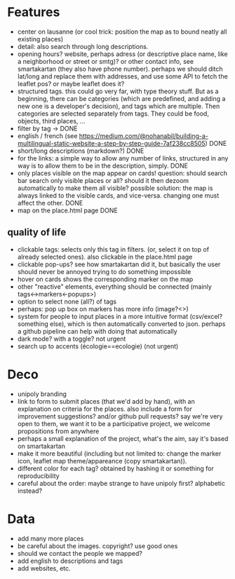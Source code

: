 # Features
* center on lausanne (or cool trick: position the map as to bound neatly all existing places)
* detail: also search through long descriptions.
* opening hours? website, perhaps adress (or descriptive place name, like a neighborhood or street or smtg)? or other contact info, see smartakartan (they also have phone number). perhaps we should ditch lat/long and replace them with addresses, and use some API to fetch the leaflet pos? or maybe leaflet does it?
* structured tags. this could go very far, with type theory stuff. But as a beginning, there can be categories (which are predefined, and adding a new one is a developer's decision), and tags which are multiple. Then categories are selected separately from tags. They could be food, objects, third places, ...
* filter by tag -> DONE
* english / french (see https://medium.com/@nohanabil/building-a-multilingual-static-website-a-step-by-step-guide-7af238cc8505) DONE
* short/long descriptions (markdown?) DONE
* for the links: a simple way to allow any number of links, structured in any way is to allow them to be in the description, simply. DONE
* only places visible on the map appear on cards! question: should search bar search only visible places or all? should it then dezoom automatically to make them all visible? possible solution: the map is always linked to the visible cards, and vice-versa. changing one must affect the other. DONE
* map on the place.html page DONE

## quality of life
* clickable tags: selects only this tag in filters. (or, select it on top of already selected ones). also clickable in the place.html page
* clickable pop-ups? see how smartakartan did it, but basically the user should never be annoyed trying to do something impossible
* hover on cards shows the corresponding marker on the map
* other "reactive" elements, everything should be connected (mainly tags<->markers<-popups>)
* option to select none (all?) of tags
* perhaps: pop up box on markers has more info (image?<>)
* system for people to input places in a more intuitive format (csv/excel? something else), which is then automatically converted to json. perhaps a github pipeline can help with doing that automatically
* dark mode? with a toggle? not urgent
* search up to accents (écologie==ecologie) (not urgent)


# Deco
* unipoly branding
* link to form to submit places (that we'd add by hand), with an explanation on criteria for the places. also include a form for improvement suggestions? and/or github pull requests? say we're very open to them, we want it to be a participative project, we welcome propositions from anywhere
* perhaps a small explanation of the project, what's the aim, say it's based on smartakartan
* make it more beautiful (including but not limited to: change the marker icon, leaflet map theme/appareance (copy smartakartan)).
* different color for each tag? obtained by hashing it or something for reproducibility
* careful about the order: maybe strange to have unipoly first? alphabetic instead?

# Data
* add many more places
* be careful about the images. copyright? use good ones
* should we contact the people we mapped?
* add english to descriptions and tags
* add websites, etc.